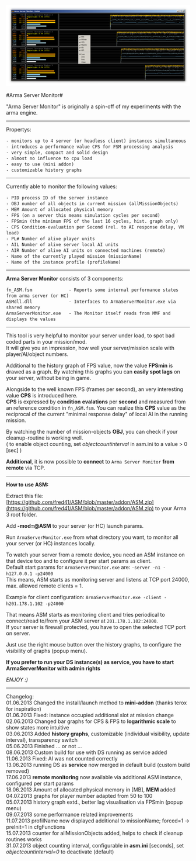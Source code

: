 ![Arma Server Monitor](picture/ASMCapture.PNG)

#Arma Server Monitor#

"Arma Server Monitor" is originally a spin-off of my experiments with the arma engine.

----------

Propertys:

	- monitors up to 4 server (or headless client) instances simultaneous 
	- introduces a performance value CPS for FSM processing analysis
	- very simple, compact and solid design
	- almost no influence to cpu load
	- easy to use (mini addon)
	- customizable history graphs	

----------

Currently able to monitor the following values:

	- PID process ID of the server instance
	- OBJ number of all objects in current mission (allMissionObjects)
	- MEM Amount of allocated physical memory
	- FPS (on a server this means simulation cycles per second)
	- FPSmin (the minimum FPS of the last 16 cycles, hist. graph only)
	- CPS Condition-evaluation per Second (rel. to AI response delay, VM load)
	- PL# Number of alive player units
	- AIL Number of alive server local AI units
	- AIR Number of alive AI units on connected machines (remote)
	- Name of the currently played mission (missionName)
	- Name of the instance profile (profileName)

----------

**Arma Server Monitor** consists of 3 components:

	fn_ASM.fsm 				- Reports some internal performance states from arma server (or HC)
	ASMdll.dll 				- Interfaces to ArmaServerMonitor.exe via shared memory
	ArmaServerMonitor.exe 	- The Monitor itself reads from MMF and displays the values
	
-------

This tool is very helpful to monitor your server under load, to spot bad coded parts in your mission/mod.    
It will give you an impression, how well your server/mission scale with player/AI/object numbers.

Additional to the history graph of FPS value, now the value **FPSmin** is drawed as a graph.
By watching this graphs you can **easily spot lags** on your server, without being in game.

Alongside to the well known FPS (frames per second), an very interesting value **CPS** is introduced here.    
**CPS** is expressed by **condition** **evalations** per **second** and measured from an reference condition in `fn_ASM.fsm`. You can realize this **CPS** value as the reciprocal of the current "minimal response delay" of local AI in the running mission.    

By watching the number of mission-objects **OBJ**, you can check if your cleanup-routine is working well.    
( to enable object counting, set *objectcountinterval* in asm.ini to a value > 0 [sec] )

**Additional**, it is now possible to **connect** to `Arma Server Monitor` **from remote** via TCP.   

----------

**How to use ASM:**

Extract this file: [https://github.com/fred41/ASM/blob/master/addon/ASM.zip](https://github.com/fred41/ASM/blob/master/addon/ASM.zip)    to your Arma 3 root folder.

Add **-mod=@ASM** to your server (or HC) launch params.     

Run `ArmaServerMonitor.exe` from what directory you want, to monitor all your server (or HC) instances locally.

To watch your server from a remote device, you need an ASM instance on that device too and to configure it per start params as client.     
Default start params for `ArmaServerMonitor.exe` are: `-server -n1 -h127.0.0.1 -p24000`   
This means, ASM starts as monitoring server and listens at TCP port 24000, max. allowed remote clients = 1.

Example for client configuration: `ArmaServerMonitor.exe -client -h201.178.1.102 -p24000`

That means ASM starts as monitoring client and tries periodical to connect/read to/from your ASM  server at `201.178.1.102:24000`.   
If your server is firewall protected, you have to open the selected TCP port on server.

Just use the right mouse button over the history graphs, to configure the visibility of graphs (popup menu).

**If you prefer to run your DS instance(s) as service, you have to start ArmaServerMonitor with admin rights**     

*ENJOY :)*     

----------

Changelog:    
01.06.2013 Changed the install/launch method to **mini-addon** (thanks terox for inspiration)    
01.06.2013 Fixed: instance occupied additional slot at mission change    
02.06.2013 Changed bar graphs for CPS & FPS to **logarithmic scale** to show states more intuitive   
03.06.2013 Added **history graphs**, customizable (individual visibility, update interval), transparency switch    
05.06.2013 Finished ... or not ...  
08.06.2013 Custom build for use with DS running as service added   
11.06.2013 Fixed: AI was not counted correctly    
13.06.2013 running DS as **service** now merged in default build (custom build removed)    
17.06.2013 **remote monitoring** now available via additional ASM instance, configured per start params      
18.06.2013 Amount of allocated physical memory in [MB], **MEM** added      
04.07.2013 graphs for player number adapted from 50 to 100    
05.07.2013 history graph extd., better lag visualisation via FPSmin (popup menu)     
09.07.2013 some performance related improvements          
11.07.2013 profilName now displayed additional to missionName; forced=1 -> preInit=1 in cfgFunctions      
15.07.2013 counter for allMissionObjects added, helps to check if cleanup routines works                  
31.07.2013 object counting interval, configurable in **asm.ini** [seconds], set *objectcountinterval=0* to deactivate (default)          
